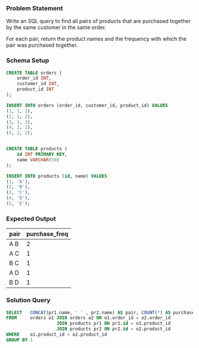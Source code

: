 ### Problem Statement

Write an SQL query to find all pairs of products that are purchased together by the same customer in the same order. 

For each pair, return the product names and the frequency with which the pair was purchased together.

### Schema Setup

```sql
CREATE TABLE orders (
    order_id INT,
    customer_id INT,
    product_id INT
);

INSERT INTO orders (order_id, customer_id, product_id) VALUES
(1, 1, 1),
(2, 1, 2),
(3, 1, 3),
(4, 2, 1),
(5, 2, 2);


CREATE TABLE products (
    id INT PRIMARY KEY,
    name VARCHAR(50)
);

INSERT INTO products (id, name) VALUES
(1, 'A'),
(2, 'B'),
(3, 'C'),
(4, 'D'),
(5, 'E');
```

### Expected Output

| pair | purchase_freq |
|------|---------------|
| A B  | 2             |
| A C  | 1             |
| B C  | 1             |
| A D  | 1             |
| B D  | 1             |



### Solution Query 

```sql
SELECT   CONCAT(pr1.name, ' ' , pr2.name) AS pair, COUNT(*) AS purchase_freq 
FROM     orders o1 JOIN orders o2 ON o1.order_id = o2.order_id 
                   JOIN products pr1 ON pr1.id = o1.product_id 
                   JOIN products pr2 ON pr2.id = o2.product_id
WHERE    o1.product_id < o2.product_id
GROUP BY 1
```
